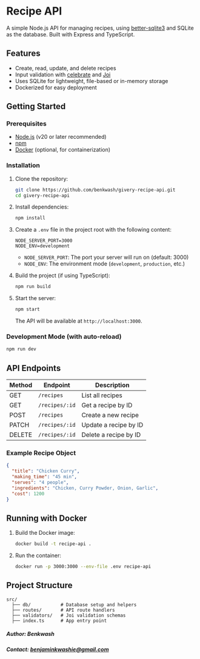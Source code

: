 # Recipe API

A simple Node.js API for managing recipes, using [better-sqlite3](https://github.com/WiseLibs/better-sqlite3) and SQLite as the database. Built with Express and TypeScript.

## Features

- Create, read, update, and delete recipes
- Input validation with [celebrate](https://github.com/arb/celebrate) and [Joi](https://joi.dev/)
- Uses SQLite for lightweight, file-based or in-memory storage
- Dockerized for easy deployment

## Getting Started

### Prerequisites

- [Node.js](https://nodejs.org/) (v20 or later recommended)
- [npm](https://www.npmjs.com/)
- [Docker](https://www.docker.com/) (optional, for containerization)

### Installation

1. Clone the repository:

   ```sh
   git clone https://github.com/benkwash/givery-recipe-api.git
   cd givery-recipe-api
   ```

2. Install dependencies:

   ```sh
   npm install
   ```

3. Create a `.env` file in the project root with the following content:

   ```
   NODE_SERVER_PORT=3000
   NODE_ENV=development
   ```

   - `NODE_SERVER_PORT`: The port your server will run on (default: 3000)
   - `NODE_ENV`: The environment mode (`development`, `production`, etc.)

4. Build the project (if using TypeScript):

   ```sh
   npm run build
   ```

5. Start the server:

   ```sh
   npm start
   ```

   The API will be available at `http://localhost:3000`.

### Development Mode (with auto-reload)

```sh
npm run dev
```

## API Endpoints

| Method | Endpoint       | Description           |
| ------ | -------------- | --------------------- |
| GET    | `/recipes`     | List all recipes      |
| GET    | `/recipes/:id` | Get a recipe by ID    |
| POST   | `/recipes`     | Create a new recipe   |
| PATCH  | `/recipes/:id` | Update a recipe by ID |
| DELETE | `/recipes/:id` | Delete a recipe by ID |

### Example Recipe Object

```json
{
  "title": "Chicken Curry",
  "making_time": "45 min",
  "serves": "4 people",
  "ingredients": "Chicken, Curry Powder, Onion, Garlic",
  "cost": 1200
}
```

## Running with Docker

1. Build the Docker image:

   ```sh
   docker build -t recipe-api .
   ```

2. Run the container:

   ```sh
   docker run -p 3000:3000 --env-file .env recipe-api
   ```

## Project Structure

```
src/
  ├── db/           # Database setup and helpers
  ├── routes/       # API route handlers
  ├── validators/   # Joi validation schemas
  ├── index.ts      # App entry point
```

##### **Author:** Benkwash

##### **Contact:** benjaminkwashie@gmail.com
